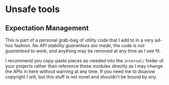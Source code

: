 # Unsafe tools

## Expectation Management

This is part of a personal grab-bag of utility code that I add to in a very
ad-hoc fashion. *No API stability guarantees are made*, the code is *not
guaranteed to work*, and anything may be removed at any time as I see fit.

I recommend you copy-paste pieces as-needed into the `internal/` folder of your
projects rather than reference these modules directly as I may change the APIs
in here without warning at any time. If you need me to disavow copyright I will,
but this stuff is not novel and shouldn't be bound by any.
